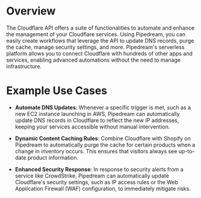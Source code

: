 # Overview

The Cloudflare API offers a suite of functionalities to automate and enhance the management of your Cloudflare services. Using Pipedream, you can easily create workflows that leverage the API to update DNS records, purge the cache, manage security settings, and more. Pipedream's serverless platform allows you to connect Cloudflare with hundreds of other apps and services, enabling advanced automations without the need to manage infrastructure.

# Example Use Cases

- **Automate DNS Updates**: Whenever a specific trigger is met, such as a new EC2 instance launching in AWS, Pipedream can automatically update DNS records in Cloudflare to reflect the new IP addresses, keeping your services accessible without manual intervention.

- **Dynamic Content Caching Rules**: Combine Cloudflare with Shopify on Pipedream to automatically purge the cache for certain products when a change in inventory occurs. This ensures that visitors always see up-to-date product information.

- **Enhanced Security Response**: In response to security alerts from a service like CrowdStrike, Pipedream can automatically update Cloudflare's security settings, such as IP access rules or the Web Application Firewall (WAF) configuration, to immediately mitigate risks.
